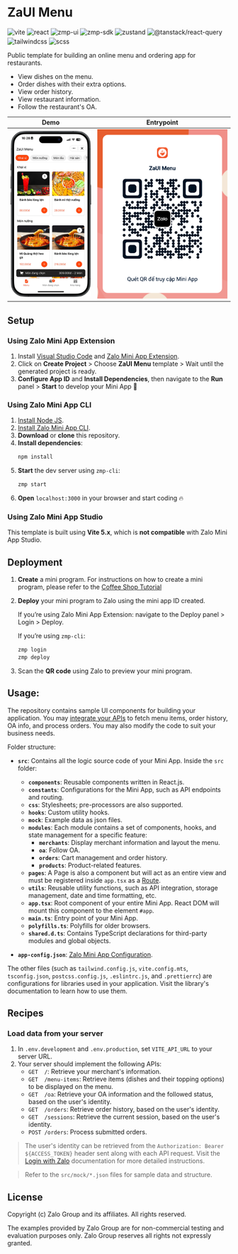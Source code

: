 # ZaUI Menu

<p style="display: flex; flex-wrap: wrap; gap: 4px">
  <img alt="vite" src="https://img.shields.io/github/package-json/dependency-version/Zalo-MiniApp/zaui-menu/dev/vite" />
  <img alt="react" src="https://img.shields.io/github/package-json/dependency-version/Zalo-MiniApp/zaui-menu/react" />
  <img alt="zmp-ui" src="https://img.shields.io/github/package-json/dependency-version/Zalo-MiniApp/zaui-menu/zmp-ui" />
  <img alt="zmp-sdk" src="https://img.shields.io/github/package-json/dependency-version/Zalo-MiniApp/zaui-menu/zmp-sdk" />
  <img alt="zustand" src="https://img.shields.io/github/package-json/dependency-version/Zalo-MiniApp/zaui-menu/zustand" />
  <img alt="@tanstack/react-query" src="https://img.shields.io/github/package-json/dependency-version/Zalo-MiniApp/zaui-menu/@tanstack/react-query" />
  <img alt="tailwindcss" src="https://img.shields.io/github/package-json/dependency-version/Zalo-MiniApp/zaui-menu/dev/tailwindcss" />
  <img alt="scss" src="https://img.shields.io/github/package-json/dependency-version/Zalo-MiniApp/zaui-menu/dev/sass" />
</p>

Public template for building an online menu and ordering app for restaurants.

- View dishes on the menu.
- Order dishes with their extra options.
- View order history.
- View restaurant information.
- Follow the restaurant's OA.

|                      Demo                       |                  Entrypoint                  |
| :---------------------------------------------: | :------------------------------------------: |
| <img src="./docs/preview.webp" alt="Home page"> | <img src="./docs/qr.webp" alt="Entry point"> |

## Setup

### Using Zalo Mini App Extension

1. Install [Visual Studio Code](https://code.visualstudio.com/download) and [Zalo Mini App Extension](https://mini.zalo.me/docs/dev-tools).
1. Click on **Create Project** > Choose **ZaUI Menu** template > Wait until the generated project is ready.
1. **Configure App ID** and **Install Dependencies**, then navigate to the **Run** panel > **Start** to develop your Mini App 🚀

### Using Zalo Mini App CLI

1. [Install Node JS](https://nodejs.org/en/download/).
1. [Install Zalo Mini App CLI](https://mini.zalo.me/docs/dev-tools/cli/intro/).
1. **Download** or **clone** this repository.
1. **Install dependencies**:
   ```bash
   npm install
   ```
1. **Start** the dev server using `zmp-cli`:
   ```bash
   zmp start
   ```
1. **Open** `localhost:3000` in your browser and start coding 🔥

### Using Zalo Mini App Studio

This template is built using **Vite 5.x**, which is **not compatible** with Zalo Mini App Studio.

## Deployment

1. **Create** a mini program. For instructions on how to create a mini program, please refer to the [Coffee Shop Tutorial](https://mini.zalo.me/tutorial/coffee-shop/step-1/)

1. **Deploy** your mini program to Zalo using the mini app ID created.

   If you’re using Zalo Mini App Extension: navigate to the Deploy panel > Login > Deploy.

   If you’re using `zmp-cli`:

   ```bash
   zmp login
   zmp deploy
   ```

1. Scan the **QR code** using Zalo to preview your mini program.

## Usage:

The repository contains sample UI components for building your application. You may [integrate your APIs](#load-data-from-your-server) to fetch menu items, order history, OA info, and process orders. You may also modify the code to suit your business needs.

Folder structure:

- **`src`**: Contains all the logic source code of your Mini App. Inside the `src` folder:

  - **`components`**: Reusable components written in React.js.
  - **`constants`**: Configurations for the Mini App, such as API endpoints and routing.
  - **`css`**: Stylesheets; pre-processors are also supported.
  - **`hooks`**: Custom utility hooks.
  - **`mock`**: Example data as json files.
  - **`modules`**: Each module contains a set of components, hooks, and state management for a specific feature:
    - **`merchants`**: Display merchant information and layout the menu.
    - **`oa`**: Follow OA.
    - **`orders`**: Cart management and order history.
    - **`products`**: Product-related features.
  - **`pages`**: A Page is also a component but will act as an entire view and must be registered inside `app.tsx` as a [Route](https://mini.zalo.me/docs/zaui/router/ZMPRouter/).
  - **`utils`**: Reusable utility functions, such as API integration, storage management, date and time formatting, etc.
  - **`app.tsx`**: Root component of your entire Mini App. React DOM will mount this component to the element `#app`.
  - **`main.ts`**: Entry point of your Mini App.
  - **`polyfills.ts`**: Polyfills for older browsers.
  - **`shared.d.ts`**: Contains TypeScript declarations for third-party modules and global objects.

- **`app-config.json`**: [Zalo Mini App Configuration](https://mini.zalo.me/docs/framework/getting-started/app-config).

The other files (such as `tailwind.config.js`, `vite.config.mts`, `tsconfig.json`, `postcss.config.js`, `.eslintrc.js`, and `.prettierrc`) are configurations for libraries used in your application. Visit the library's documentation to learn how to use them.

## Recipes

### Load data from your server

1. In `.env.development` and `.env.production`, set `VITE_API_URL` to your server URL.
1. Your server should implement the following APIs:
   - `GET  /`: Retrieve your merchant's information.
   - `GET  /menu-items`: Retrieve items (dishes and their topping options) to be displayed on the menu.
   - `GET  /oa`: Retrieve your OA information and the followed status, based on the user's identity.
   - `GET  /orders`: Retrieve order history, based on the user's identity.
   - `GET  /sessions`: Retrieve the current session, based on the user's identity.
   - `POST /orders`: Process submitted orders.

> The user's identity can be retrieved from the `Authorization: Bearer ${ACCESS_TOKEN}` header sent along with each API request. Visit the [Login with Zalo](https://mini.zalo.me/intro/authen-user/) documentation for more detailed instructions.

> Refer to the `src/mock/*.json` files for sample data and structure.

## License

Copyright (c) Zalo Group and its affiliates. All rights reserved.

The examples provided by Zalo Group are for non-commercial testing and evaluation
purposes only. Zalo Group reserves all rights not expressly granted.
